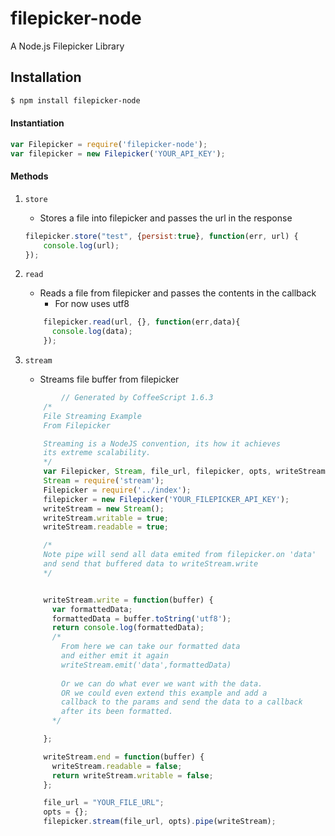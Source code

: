 filepicker-node
===============

A Node.js Filepicker Library

Installation
-------------

``` bash
$ npm install filepicker-node
```

#### Instantiation

``` javascript
var Filepicker = require('filepicker-node');
var filepicker = new Filepicker('YOUR_API_KEY');
```

#### Methods

1. `store`
	* Stores a file into filepicker and passes the url in the response

	``` javascript
	filepicker.store("test", {persist:true}, function(err, url) {
		console.log(url);
	});
	```

2. `read`
	* Reads a file from filepicker and passes the contents in the callback
        * For now uses utf8

	``` javascript
        filepicker.read(url, {}, function(err,data){
          console.log(data);
        });
	```

3. `stream`
	* Streams file buffer from filepicker
	``` javascript
			// Generated by CoffeeScript 1.6.3
		/*
		File Streaming Example
		From Filepicker

		Streaming is a NodeJS convention, its how it achieves
		its extreme scalability.
		*/
		var Filepicker, Stream, file_url, filepicker, opts, writeStream;
		Stream = require('stream');
		Filepicker = require('../index');
		filepicker = new Filepicker('YOUR_FILEPICKER_API_KEY');
		writeStream = new Stream();
		writeStream.writable = true;
		writeStream.readable = true;

		/*
		Note pipe will send all data emited from filepicker.on 'data'
		and send that buffered data to writeStream.write
		*/


		writeStream.write = function(buffer) {
		  var formattedData;
		  formattedData = buffer.toString('utf8');
		  return console.log(formattedData);
		  /*
		  	From here we can take our formatted data
		  	and either emit it again
		  	writeStream.emit('data',formattedData)
		  
		  	Or we can do what ever we want with the data.
		  	OR we could even extend this example and add a
		  	callback to the params and send the data to a callback
		  	after its been formatted.
		  */

		};

		writeStream.end = function(buffer) {
		  writeStream.readable = false;
		  return writeStream.writable = false;
		};

		file_url = "YOUR_FILE_URL";
		opts = {};
		filepicker.stream(file_url, opts).pipe(writeStream);

	```